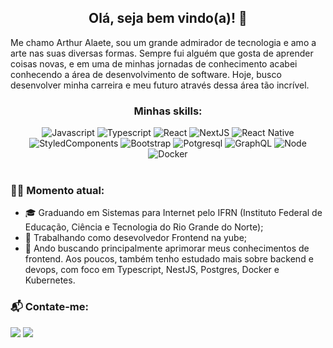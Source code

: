 
<h2 align="center">Olá, seja bem vindo(a)! 👋</h2> 

<p align="left">
Me chamo Arthur Alaete, sou um grande admirador de tecnologia e amo a arte nas suas diversas formas. Sempre fui alguém que gosta de aprender coisas novas, e em uma de minhas jornadas de conhecimento acabei conhecendo a área de desenvolvimento de software. Hoje, busco desenvolver minha carreira e meu futuro através dessa área tão incrível.
</p>
<div style=""display: inline-block" align="center">
  <h3>Minhas skills: </h3> 
  <!-- https://github.com/Ileriayo/markdown-badges -->
  <img alt="Javascript" src="https://img.shields.io/badge/javascript-%23323330.svg?style=for-the-badge&logo=javascript&logoColor=%23F7DF1E" />
  <img alt="Typescript" src="https://img.shields.io/badge/typescript-%23007ACC.svg?style=for-the-badge&logo=typescript&logoColor=white" />
  <img alt="React" src="https://img.shields.io/badge/react-%2320232a.svg?style=for-the-badge&logo=react&logoColor=%2361DAFB" />
  <img alt="NextJS" src="https://img.shields.io/badge/Next-black?style=for-the-badge&logo=next.js&logoColor=white" />
  <img alt="React Native" src="https://img.shields.io/badge/react_native-%2320232a.svg?style=for-the-badge&logo=react&logoColor=%2361DAFB" />
  <img alt="StyledComponents" src="https://img.shields.io/badge/styled--components-DB7093?style=for-the-badge&logo=styled-components&logoColor=white" />
  <img alt="Bootstrap" src="https://img.shields.io/badge/bootstrap-%23563D7C.svg?style=for-the-badge&logo=bootstrap&logoColor=white" />
  <img alt="Potgresql" src="https://img.shields.io/badge/postgres-%23316192.svg?style=for-the-badge&logo=postgresql&logoColor=white" />
  <img alt="GraphQL" src="https://img.shields.io/badge/-GraphQL-E10098?style=for-the-badge&logo=graphql&logoColor=white" />   
  <img alt="Node" src="https://img.shields.io/badge/node.js-6DA55F?style=for-the-badge&logo=node.js&logoColor=white" /> 
  <img alt="Docker" src="https://img.shields.io/badge/docker-%230db7ed.svg?style=for-the-badge&logo=docker&logoColor=white" />                                        
</div>  

<br>                                                                                                              

### 🧑‍💻 Momento atual:
- 🎓 Graduando em Sistemas para Internet pelo IFRN (Instituto Federal de Educação, Ciência e Tecnologia do Rio Grande do Norte);
- 🏢 Trabalhando como desevolvedor Frontend na yube;
- 🌱 Ando buscando principalmente aprimorar meus conhecimentos de frontend. Aos poucos, também tenho estudado mais sobre backend e devops, com foco em Typescript, NestJS, Postgres, Docker e Kubernetes.  

### 📬 Contate-me:                                                                                                                                 
<div>
  <a href="https://www.linkedin.com/in/arthur-alaete-618563217/" target="_blank"><img src="https://img.shields.io/badge/LinkedIn-0077B5?style=for-the-badge&logo=linkedin&logoColor=white"/></a>
  <a href="mailto:arthuralaetelopes@gmail.com" target="_blank"><img src="https://img.shields.io/badge/Gmail-D14836?style=for-the-badge&logo=gmail&logoColor=white"/></a>
</div>
